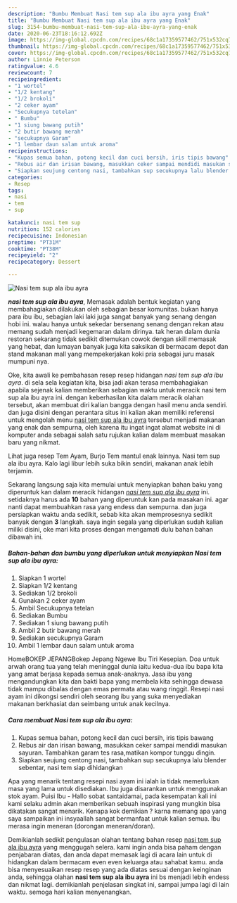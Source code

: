 ```yaml
---
description: "Bumbu Membuat Nasi tem sup ala ibu ayra yang Enak"
title: "Bumbu Membuat Nasi tem sup ala ibu ayra yang Enak"
slug: 3154-bumbu-membuat-nasi-tem-sup-ala-ibu-ayra-yang-enak
date: 2020-06-23T18:16:12.692Z
image: https://img-global.cpcdn.com/recipes/68c1a17359577462/751x532cq70/nasi-tem-sup-ala-ibu-ayra-foto-resep-utama.jpg
thumbnail: https://img-global.cpcdn.com/recipes/68c1a17359577462/751x532cq70/nasi-tem-sup-ala-ibu-ayra-foto-resep-utama.jpg
cover: https://img-global.cpcdn.com/recipes/68c1a17359577462/751x532cq70/nasi-tem-sup-ala-ibu-ayra-foto-resep-utama.jpg
author: Linnie Peterson
ratingvalue: 4.6
reviewcount: 7
recipeingredient:
- "1 wortel"
- "1/2 kentang"
- "1/2 brokoli"
- "2 ceker ayam"
- "Secukupnya tetelan"
- " Bumbu"
- "1 siung bawang putih"
- "2 butir bawang merah"
- "secukupnya Garam"
- "1 lembar daun salam untuk aroma"
recipeinstructions:
- "Kupas semua bahan, potong kecil dan cuci bersih, iris tipis bawang"
- "Rebus air dan irisan bawang, masukkan ceker sampai mendidi masukan sayuran. Tambahkan garam tes rasa,matikan kompor tunggu dingin."
- "Siapkan seujung centong nasi, tambahkan sup secukupnya lalu blender sebentar, nasi tem siap dihidangkan"
categories:
- Resep
tags:
- nasi
- tem
- sup

katakunci: nasi tem sup 
nutrition: 152 calories
recipecuisine: Indonesian
preptime: "PT31M"
cooktime: "PT38M"
recipeyield: "2"
recipecategory: Dessert

---
```



![Nasi tem sup ala ibu ayra](https://img-global.cpcdn.com/recipes/68c1a17359577462/751x532cq70/nasi-tem-sup-ala-ibu-ayra-foto-resep-utama.jpg)

<b><i>nasi tem sup ala ibu ayra</i></b>, Memasak adalah bentuk kegiatan yang membahagiakan dilakukan oleh sebagian besar komunitas. bukan hanya para ibu ibu, sebagian laki laki juga sangat banyak yang senang dengan hobi ini. walau hanya untuk sekedar bersenang senang dengan rekan atau memang sudah menjadi kegemaran dalam dirinya. tak heran dalam dunia restoran sekarang tidak sedikit ditemukan cowok dengan skill memasak yang hebat, dan lumayan banyak juga kita saksikan di bermacam depot dan stand makanan mall yang mempekerjakan koki pria sebagai juru masak mumpuni nya.

Oke, kita awali ke pembahasan resep resep hidangan <i>nasi tem sup ala ibu ayra</i>. di sela sela kegiatan kita, bisa jadi akan terasa membahagiakan apabila sejenak kalian memberikan sebagian waktu untuk meracik nasi tem sup ala ibu ayra ini. dengan keberhasilan kita dalam meracik olahan tersebut, akan membuat diri kalian bangga dengan hasil menu anda sendiri. dan juga disini dengan perantara situs ini kalian akan memiliki referensi untuk mengolah menu <u>nasi tem sup ala ibu ayra</u> tersebut menjadi makanan yang enak dan sempurna, oleh karena itu ingat ingat alamat website ini di komputer anda sebagai salah satu rujukan kalian dalam membuat masakan baru yang nikmat.

Lihat juga resep Tem Ayam, Burjo Tem mantul enak lainnya. Nasi tem sup ala ibu ayra. Kalo lagi libur lebih suka bikin sendiri, makanan anak lebih terjamin.


Sekarang langsung saja kita memulai untuk menyiapkan bahan baku yang diperuntuk kan dalam meracik hidangan <u><i>nasi tem sup ala ibu ayra</i></u> ini. setidaknya harus ada <b>10</b> bahan yang diperuntuk kan pada masakan ini. agar nanti dapat membuahkan rasa yang endess dan sempurna. dan juga persiapkan waktu anda sedikit, sebab kita akan memprosesnya sedikit banyak dengan <b>3</b> langkah. saya ingin segala yang diperlukan sudah kalian miliki disini, oke mari kita proses dengan mengamati dulu bahan bahan dibawah ini.

<!--inarticleads1-->

##### Bahan-bahan dan bumbu yang diperlukan untuk menyiapkan Nasi tem sup ala ibu ayra:

1. Siapkan 1 wortel
1. Siapkan 1/2 kentang
1. Sediakan 1/2 brokoli
1. Gunakan 2 ceker ayam
1. Ambil Secukupnya tetelan
1. Sediakan  Bumbu
1. Sediakan 1 siung bawang putih
1. Ambil 2 butir bawang merah
1. Sediakan secukupnya Garam
1. Ambil 1 lembar daun salam untuk aroma


HomeBOKEP JEPANGBokep Jepang Ngewe Ibu Tiri Kesepian. Doa untuk arwah orang tua yang telah meninggal dunia iaitu kedua-dua ibu bapa kita yang amat berjasa kepada semua anak-anaknya. Jasa ibu yang mengandungkan kita dan bakti bapa yang membela kita sehingga dewasa tidak mampu dibalas dengan emas permata atau wang ringgit. Resepi nasi ayam ini dikongsi sendiri oleh seorang ibu yang suka menyediakan makanan berkhasiat dan seimbang untuk anak kecilnya. 

<!--inarticleads2-->

##### Cara membuat Nasi tem sup ala ibu ayra:

1. Kupas semua bahan, potong kecil dan cuci bersih, iris tipis bawang
1. Rebus air dan irisan bawang, masukkan ceker sampai mendidi masukan sayuran. Tambahkan garam tes rasa,matikan kompor tunggu dingin.
1. Siapkan seujung centong nasi, tambahkan sup secukupnya lalu blender sebentar, nasi tem siap dihidangkan


Apa yang menarik tentang resepi nasi ayam ini ialah ia tidak memerlukan masa yang lama untuk disediakan. Ibu juga disarankan untuk menggunakan stok ayam. Puisi Ibu - Hallo sobat santaidamai, pada kesempatan kali ini kami selaku admin akan memberikan sebuah inspirasi yang mungkin bisa dikatakan sangat menarik. Kenapa kok demikian ? karna memang apa yang saya sampaikan ini insyaallah sangat bermanfaat untuk kalian semua. Ibu merasa ingin meneran (dorongan meneran/doran). 

Demikianlah sedikit pengulasan olahan tentang bahan resep <u>nasi tem sup ala ibu ayra</u> yang menggugah selera. kami ingin anda bisa paham dengan penjabaran diatas, dan anda dapat memasak lagi di acara lain untuk di hidangkan dalam bermacam even even keluarga atau sahabat kamu. anda bisa menyesuaikan resep resep yang ada diatas sesuai dengan keinginan anda, sehingga olahan <b>nasi tem sup ala ibu ayra</b> ini bs menjadi lebih endess dan nikmat lagi. demikianlah penjelasan singkat ini, sampai jumpa lagi di lain waktu. semoga hari kalian menyenangkan.
